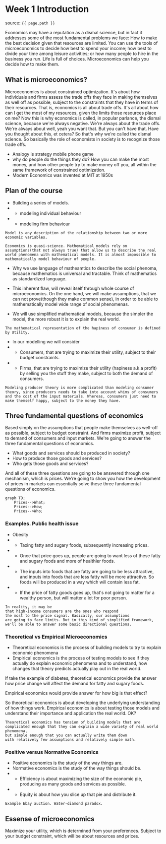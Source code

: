 # Week 1 Introduction
source: `{{ page.path }}`

Economics may have a reputation as a dismal science, but in fact it addresses some of the most fundamental problems we face: How to make the best decision given that resources are limited. You can use the tools of microeconomics to decide how best to spend your income; how best to divide your time among leisure activities; or how many people to hire in the business you run. Life is full of choices. Microeconomics can help you decide how to make them.

## What is microeconomics?
Microeconomics is about constrained optimization.
It's about how individuals and firms assess
the trade offs they face in making themselves as well
off as possible, subject to the constraints
that they have in terms of their resources.
That is, economics is all about trade offs.
It's all about how can I get the most of my resources,
given the limits those resources place on me?
Now this is why economics is called,
in popular parlance, the dismal science,
because we're always negative.
We're always about the trade offs.
We're always about well, yeah you want that.
But you can't have that.
Have you thought about this, et cetera?
So that's why we're called the dismal science.
So basically the role of economists in society
is to recognize those trade offs.
- Analogy is strategy mobile phone game
- why do people do the things they do? How you can make the most money, and how other people try to make money off you, all within the same framework of constrained optimization.
- Modern Economics was invented at MIT at 1950s

## Plan of the course
- Building a series of models.
- - modeling individual behaviour
- - modeling firm behaviour

```note
Model is any description of the relationship between two or more economic variables.
```

```warning
Economics is quasi-science. Mathematical models rely on assumptions(that not always true) that allow us to describe the real world phenomena with mathematical models. It is almost impossible to mathematically model behaviour of people.
```

- Why we use language of matheamtics to describe the social phenoma, because mathematics is universal and tractable. Think of mathematics as standardized language.

- This inherent flaw, will reveal itself through whole course of microeconomics. On the one hand, we will make assumptions, that we can not prove(though they make common sense), in order to be able to mathematically model wide range of social phenomenas.

- We will use simplified mathematical models, because the simpler the model, the more robust it is to explain the real world.

```note
The mathematical representation of the hapiness of consumer is defined by Utility.
```

- In our modelling we will consider
- - Consumers, that are trying to maximize their utility, subject to their budget constraints.
- - Firms, that are trying to maximize their utility (hapiness a.k.a profit) by selling you the stuff they make, subject to both the demand of consumers.


```note
Modeling producer theory is more complicated than modeling consumer theory, since producers needs to take into account whims of consumers and the cost of the input materials. Whereas, consumers just need to make themself happy, subject to the money they have.
```

## Three fundamental questions of economics

Based simply on the assumptions
that people make themselves as well-off as possible,
subject to budget constraint.
And firms maximize profit, subject to demand
of consumers and input markets.
We're going to answer the three fundamental questions
of economics.

- What goods and services should be produced in society?
- How to produce those goods and services?
- Who gets those goods and services?

And all of these three questions are
going to be answered through one mechanism, which is prices.
We're going to show you how the development of prices
in markets can essentially solve these three
fundamental questions of economics.

```mermaid
graph TD;
    Prices-->What;
    Prices-->How;
    Prices-->Who;
```

### Examples. Public health issue

- Obesity
- - Taxing fatty and sugary foods, subsequently increasing prices.
- - Once that price goes up, people are going to want less of these fatty and sugary foods and more of healthier foods.
- -  The inputs into foods that are fatty are going to be less attractive, and inputs into foods that are less fatty will be more attractive. So foods will be produced in a way which will contain less fat.
- - If the price of fatty goods goes up, that's not going to matter for a wealthy person, but will matter a lot for poor person.

```warning
In reality, it may be
that high-income consumers are the ones who respond
the most to the price signal. Basically, our assumptions
are going to face limits. But in this kind of simplified framework, we'll be able to answer some basic directional questions.
```


### Theoretical vs Empirical Microeconomics


- Theoretical economics is the process of building models to try to explain economic phenomena
- Empirical economics is the process of testing models to see if they actually do explain economic phenomena and to understand, how changes that theory predicts actually play out in the real world.

If take the example of diabetes, theoretical economics provide the answer how price change will affect the demand for fatty and sugary foods.

Empirical economics would provide answer for how big is that effect?


So theoretical economics is about developing the underlying
understanding of how things work.
Empirical economics is about testing those models
and understand their importance and application the real world.
OK?

```note
Theoretical economics has tension of building models that are complicated enough that they can explain a wide variety of real world phenomena,
but simple enough that you can actually write them down
with relatively few assumptions and relatively simple math.
```


### Positive versus Normative Economics
- Positive economics is the study of the way things are.
- Normative economics is the study of the way things should be.
- - Efficiency is about maximizing the size of the economic pie, producing as many goods and services as possible.
- - Equity is about how you slice up that pie and distribute it.

```note
Example Ebay auction. Water-diamond paradox.
```



## Essense of microeconomics
Maximize your utility, which is determined from your preferences. Subject to your budget constraint, which will be about resources and prices.
